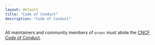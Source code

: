 ```yaml
---
layout: default
title: "Code of Conduct"
description: "Code of Conduct"
---
```


All maintainers and community members of `urunc` must abide the [CNCF Code of Conduct](https://github.com/cncf/foundation/blob/main/code-of-conduct.md).

